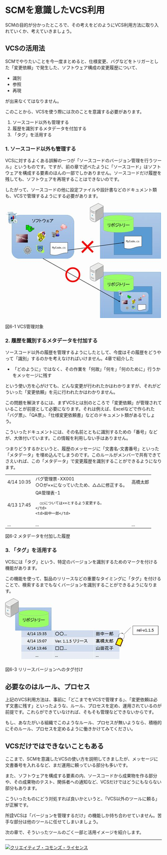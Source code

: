 # SCMを意識したVCS利用

SCMの目的が分かったところで、その考えをどのようにVCS利用方法に取り入れていくか、考えていきましょう。

## VCSの活用法

SCMでやりたいことを今一度まとめると、仕様変更、バグなどをトリガーとした「変更依頼」で発生した、ソフトウェア構成の変更履歴について、

- 識別
- 参照
- 再現

が出来なくてはなりません。

このことから、VCSを使う際には次のことを意識する必要があります。

1. ソースコード以外も管理する
1. 履歴を識別するメタデータを付加する
1. 「タグ」を活用する

### 1. ソースコード以外も管理する

VCSに対するよくある誤解の一つが「ソースコードのバージョン管理を行うツール」というものです。ですが、前の章で述べたように「ソースコード」はソフトウェアを構成する要素のほんの一部でしかありません。ソースコードだけ履歴を残しても、ソフトウェアを再現することはできないのです。

したがって、ソースコードの他に設定ファイルや設計書などのドキュメント類も、VCSで管理するようにする必要があります。

![VCS管理対象](images/chapter-6-1.jpg)

図6-1 VCS管理対象

### 2. 履歴を識別するメタデータを付加する

ソースコード以外の履歴を管理するようにしたとして、今度はその履歴をどうやって「識別」するのかを考えなければいけません。4章で紹介した

- 「どのように」ではなく、その作業を「何故」「何を」「何のために」行うかをメッセージに残す

という使い方を心がけても、どんな変更が行われたかはわかりますが、それがどういった「変更依頼」を元に行われたかはわかりません。

この問題を解決するには、まずVCSとは別のところで「変更依頼」が管理されていることが前提として必要になります。それは例えば、Excelなどで作られた「バグ票」、「QA票」、「仕様変更依頼書」などのドキュメント類があるでしょう。

こういったドキュメントには、その名前とともに識別するための「番号」などが、大体付いています。この情報を利用しない手はありません。

つまりどうするかというと、履歴のメッセージに「文書名-文書番号」といった「メタデータ」を埋め込んでしまうのです。このルールがメンバーで共有できてさえいれば、この「メタデータ」で変更履歴を識別することができるようになります。

<table>
  <tr>
    <td>4/14 10:35</td>
    <td>
      バグ管理票-XX001<br/>
      ○○が××になっていたため、△△に修正する。
    </td>
    <td>高橋太郎</td>
  </tr>
  <tr>
    <td>4/13 17:45</td>
    <td>
      QA管理表-1<br/>

      ○○については××とするよう変更する。
    </td>
    <td>田中一郎</td>
  </tr>
  <tr>
    <td>...</td>
    <td>...</td>
    <td>...</td>
  </tr>
</table>

図6-2 メタデータを付加した履歴

### 3. 「タグ」を活用する

VCSには「タグ」という、特定のバージョンを識別するためのマークを付ける機能があります。

この機能を使って、製品のリリースなどの重要なタイミングに「タグ」を付けることで、検索するまでもなくバージョンを識別することができるようになります。

![リリースバージョンへのタグ付け](images/chapter-6-3.jpg)

図6-3 リリースバージョンへのタグ付け

## 必要なのはルール、プロセス

上記のVCS利用方法は、事前に「どこまでをVCSで管理する」、「変更依頼は必ず文書に残す」といったような、ルール、プロセスを定め、運用されているのが前提です。これらができていなければ、そもそも管理などできないからです。

もし、あなたがいる組織でこのようなルール、プロセスが無いようなら、積極的にそのルール、プロセスを定めるように働きかけてみてください。

## VCSだけではできないこともある

ここまで、SCMを意識したVCSの使い方を説明してきましたが、メッセージに文書番号を入れるなど、まだ運用に頼っている部分も多いです。

また、ソフトウェアを構成する要素の内、ソースコードから成果物を作る部分や、その成果物のテスト、関係者への通知など、VCSだけではどうにもならない部分もあります。

こういったものにどう対処すれば良いかというと、「VCS以外のツールに頼る」が正解です。

所詮VCSは「バージョンを管理するだけ」の機能しか持ち合わせていません。苦手な部分は他のツールに任せてしまいましょう。

次の章で、そういったツールのごく一部と活用イメージを紹介します。

----------

<a rel="license" href="http://creativecommons.org/licenses/by-sa/3.0/deed.ja"><img alt="クリエイティブ・コモンズ・ライセンス" style="border-width:0" src="http://i.creativecommons.org/l/by-sa/3.0/88x31.png" /></a>

